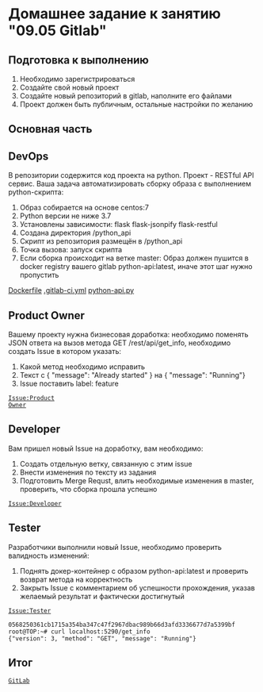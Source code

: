 # Домашнее задание к занятию "09.05 Gitlab"


## Подготовка к выполнению

1) Необходимо зарегистрироваться
2) Создайте свой новый проект
3) Создайте новый репозиторий в gitlab, наполните его файлами
4) Проект должен быть публичным, остальные настройки по желанию

## Основная часть

## DevOps
В репозитории содержится код проекта на python. Проект - RESTful API сервис. Ваша задача автоматизировать сборку образа с выполнением python-скрипта:

1) Образ собирается на основе centos:7
2) Python версии не ниже 3.7
3) Установлены зависимости: flask flask-jsonpify flask-restful
4) Создана директория /python_api
5) Скрипт из репозитория размещён в /python_api
6) Точка вызова: запуск скрипта
7) Если сборка происходит на ветке master: Образ должен пушится в docker registry вашего gitlab python-api:latest, иначе этот шаг нужно пропустить

[Dockerfile](Dockerfile)
[.gitlab-ci.yml](.gitlab-ci.yml)
[python-api.py](python-api.py)

## Product Owner

Вашему проекту нужна бизнесовая доработка: необходимо поменять JSON ответа на вызов метода GET /rest/api/get_info, необходимо создать Issue в котором указать:

1) Какой метод необходимо исправить
2) Текст с { "message": "Already started" } на { "message": "Running"}
3) Issue поставить label: feature

<code>[Issue:Product Owner](https://gitlab.com/PremiumQQ/netology/-/issues/2)
</code>

## Developer

Вам пришел новый Issue на доработку, вам необходимо:

1) Создать отдельную ветку, связанную с этим issue
2) Внести изменения по тексту из задания
3) Подготовить Merge Requst, влить необходимые изменения в master, проверить, что сборка прошла успешно

<code>[Issue:Developer](https://gitlab.com/PremiumQQ/netology/-/merge_requests/3)
</code>

## Tester

Разработчики выполнили новый Issue, необходимо проверить валидность изменений:

1) Поднять докер-контейнер с образом python-api:latest и проверить возврат метода на корректность
2) Закрыть Issue с комментарием об успешности прохождения, указав желаемый результат и фактически достигнутый

<code>[Issue:Tester](https://gitlab.com/PremiumQQ/netology/-/issues/2)
</code>

```root@TOP:~# docker run -d --rm --name netology-issue -p 5290:5290 c37047d03cbd
0568250361cb1715a354ba347c47f2967dbac989b66d3afd3336677d7a5399bf
root@TOP:~# curl localhost:5290/get_info 
{"version": 3, "method": "GET", "message": "Running"}
```

## Итог

<code>[GitLab](https://gitlab.com/PremiumQQ/netology/-/tree/main)
</code>